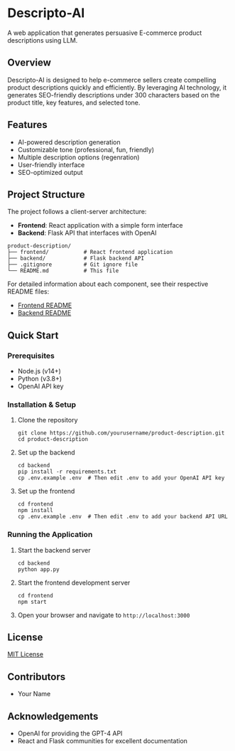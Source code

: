 # Descripto-AI

A web application that generates persuasive E-commerce product descriptions using LLM.

## Overview

Descripto-AI is designed to help e-commerce sellers create compelling product descriptions quickly and efficiently. By leveraging AI technology, it generates SEO-friendly descriptions under 300 characters based on the product title, key features, and selected tone.

## Features

- AI-powered description generation
- Customizable tone (professional, fun, friendly)
- Multiple description options (regenration)
- User-friendly interface
- SEO-optimized output

## Project Structure

The project follows a client-server architecture:

- **Frontend**: React application with a simple form interface
- **Backend**: Flask API that interfaces with OpenAI

```
product-description/
├── frontend/           # React frontend application
├── backend/            # Flask backend API
├── .gitignore          # Git ignore file
└── README.md           # This file
```

For detailed information about each component, see their respective README files:

- [Frontend README](./frontend/README.md)
- [Backend README](./backend/README.md)

## Quick Start

### Prerequisites

- Node.js (v14+)
- Python (v3.8+)
- OpenAI API key

### Installation & Setup

1. Clone the repository
   ```
   git clone https://github.com/yourusername/product-description.git
   cd product-description
   ```

2. Set up the backend
   ```
   cd backend
   pip install -r requirements.txt
   cp .env.example .env  # Then edit .env to add your OpenAI API key
   ```

3. Set up the frontend
   ```
   cd frontend
   npm install
   cp .env.example .env  # Then edit .env to add your backend API URL
   ```

### Running the Application

1. Start the backend server
   ```
   cd backend
   python app.py
   ```

2. Start the frontend development server
   ```
   cd frontend
   npm start
   ```

3. Open your browser and navigate to `http://localhost:3000`

## License

[MIT License](LICENSE)

## Contributors

- Your Name

## Acknowledgements

- OpenAI for providing the GPT-4 API
- React and Flask communities for excellent documentation
